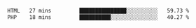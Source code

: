 <!--START_SECTION:waka-->

```txt
HTML   27 mins         ███████████████░░░░░░░░░░   59.73 %
PHP    18 mins         ██████████░░░░░░░░░░░░░░░   40.27 %
```

<!--END_SECTION:waka-->
